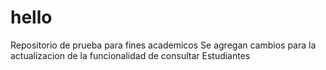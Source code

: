 # hello
Repositorio de prueba para fines academicos
Se agregan cambios para la actualizacion de la funcionalidad de consultar Estudiantes

